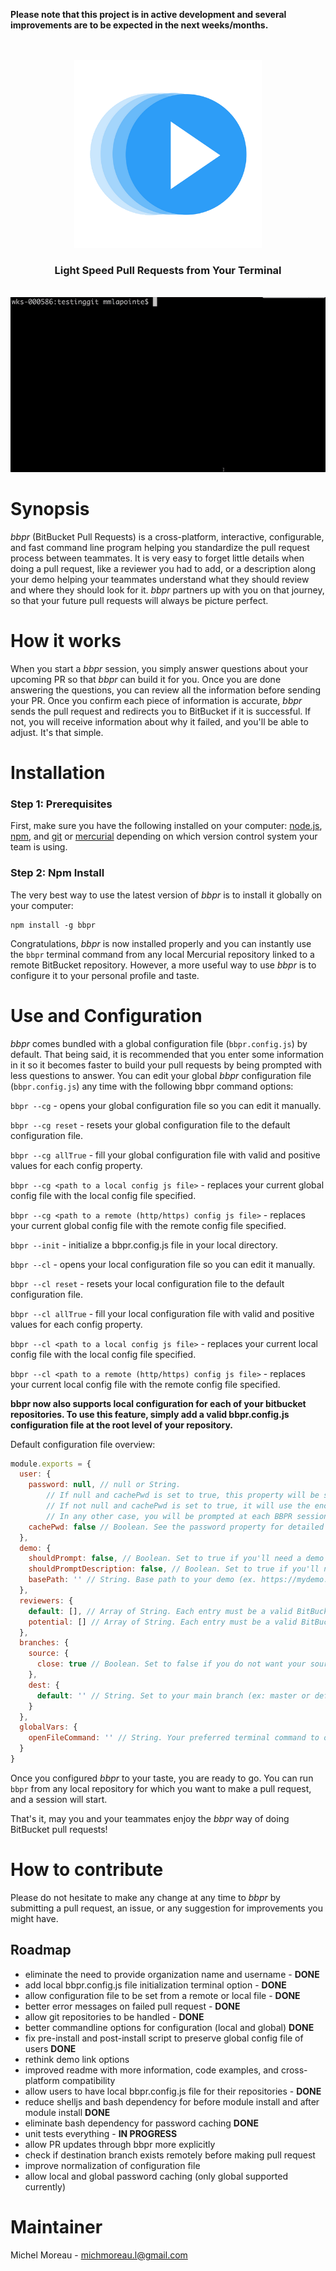 <strong>Please note that this project is in active development and several improvements are to be expected in the next weeks/months.</strong>
<br>
<br>
<br>
<div align="center">
<img src='https://raw.githubusercontent.com/MichelML/bbpr/master/media/bbpr2.png' width='300'>
<h3>Light Speed Pull Requests from Your Terminal</h3>
</div>
<br>
<div align="center">
<img src='https://raw.githubusercontent.com/MichelML/bbpr/master/media/bbpr2.gif'>
</div>

<h1 id="synopsis">Synopsis</h1>  

_bbpr_ (BitBucket Pull Requests) is a cross-platform, interactive, configurable, and fast command line program helping you standardize the pull request process between teammates. It is very easy to forget little details when doing a pull request, like a reviewer you had to add, or a description along your demo helping your teammates understand what they should review and where they should look for it. _bbpr_ partners up with you on that journey, so that your future pull requests will always be picture perfect.   

<h1 id="synopsis">How it works</h1>  

When you start a _bbpr_ session, you simply answer questions about your upcoming PR so that _bbpr_ can build it for you. Once you are done answering the questions, you can review all the information before sending your PR. Once you confirm each piece of information is accurate, _bbpr_ sends the pull request and redirects you to BitBucket if it is successful. If not, you will receive information about why it failed, and you'll be able to adjust. It's that simple.  
 
<h1 id="installation">Installation</h1>
<h3>Step 1: Prerequisites</h3> 
  
First, make sure you have the following installed on your computer: <a href="https://nodejs.org/en/">node.js</a>, <a href="https://www.npmjs.com/">npm</a>, and <a href="https://git-scm.com/">git</a> or <a href="https://www.mercurial-scm.org/">mercurial</a> depending on which version control system your team is using.   


<h3>Step 2: Npm Install</h3>
  
The very best way to use the latest version of _bbpr_ is to install it globally on your computer:
```  
npm install -g bbpr
```     

Congratulations, _bbpr_ is now installed properly and you can instantly use the `bbpr` terminal command from any local Mercurial repository linked to a remote BitBucket repository. However, a more useful way to use _bbpr_ is to configure it to your personal profile and taste.

<h1 id="Configuration">Use and Configuration</h1>  

_bbpr_ comes bundled with a global configuration file (`bbpr.config.js`) by default. That being said, it is recommended that you enter some information in it so it becomes faster to build your pull requests by being prompted with less questions to answer. You can edit your global _bbpr_ configuration file  (`bbpr.config.js`) any time with the following bbpr command options: 
  
`bbpr --cg` - opens your global configuration file so you can edit it manually.  
  
`bbpr --cg reset` - resets your global configuration file to the default configuration file.  

`bbpr --cg allTrue` - fill your global configuration file with valid and positive values for each config property.  
  
`bbpr --cg <path to a local config js file>` - replaces your current global config file with the local config file specified.  
  
`bbpr --cg <path to a remote (http/https) config js file>` - replaces your current global config file with the remote config file specified.  
  
`bbpr --init` - initialize a bbpr.config.js file in your local directory.  
 
`bbpr --cl` - opens your local configuration file so you can edit it manually.  
   
`bbpr --cl reset` - resets your local configuration file to the default configuration file.  

`bbpr --cl allTrue` - fill your local configuration file with valid and positive values for each config property.  
  
`bbpr --cl <path to a local config js file>` - replaces your current local config file with the local config file specified.  
  
`bbpr --cl <path to a remote (http/https) config js file>` - replaces your current local config file with the remote config file specified. 

__bbpr now also supports local configuration for each of your bitbucket repositories. To use this feature, simply add a valid bbpr.config.js configuration file at the root level of your repository.__  
  
Default configuration file overview:  

```javascript 
module.exports = {
  user: {
    password: null, // null or String.
        // If null and cachePwd is set to true, this property will be set to the (encrypted) password you entered via the prompt for your next BBPR sessions.
        // If not null and cachePwd is set to true, it will use the encrypted password stored in this property.
        // In any other case, you will be prompted at each BBPR session to provide your BitBucket password.
    cachePwd: false // Boolean. See the password property for detailed explanation.
  },
  demo: {
    shouldPrompt: false, // Boolean. Set to true if you'll need a demo link with your PR.
    shouldPromptDescription: false, // Boolean. Set to true if you'll need a description with your demo.
    basePath: '' // String. Base path to your demo (ex. https://mydemo.com/). Provide only if needing a demo. It will be ignored otherwise.
  },
  reviewers: {
    default: [], // Array of String. Each entry must be a valid BitBucket username. These are the reviewers who are assign to reviewing your work. An empty Array is also valid.
    potential: [] // Array of String. Each entry must be a valid BitBucket username. These are the reviewers who may be assigned to reviewing your work. An empty Array is also valid.
  },
  branches: {
    source: {
      close: true // Boolean. Set to false if you do not want your source branch to be closed after merging in the destination branch.
    },
    dest: {
      default: '' // String. Set to your main branch (ex: master or default), or the branch to which you are making PRs most often. Defaults to default for Mercurial and master for Git
    }
  },
  globalVars: {
    openFileCommand: '' // String. Your preferred terminal command to open your config file (javascript file). BBPR uses a default command according to your platform if empty.
  }
}
```  
Once you configured _bbpr_ to your taste, you are ready to go. You can run `bbpr` from any local repository for which you want to make a pull request, and a session will start.

That's it, may you and your teammates enjoy the _bbpr_ way of doing BitBucket pull requests!
  
<h1 id="contribute">How to contribute</h1>

Please do not hesitate to make any change at any time to _bbpr_ by submitting a pull request, an issue, or any suggestion for improvements you might have.  
  
  <h2 id="contribute-roadmap">Roadmap</h2>  
    
  - eliminate the need to provide organization name and username - __DONE__  
  - add local bbpr.config.js file initialization terminal option - __DONE__  
  - allow configuration file to be set from a remote or local file - __DONE__  
  - better error messages on failed pull request - __DONE__  
  - allow git repositories to be handled - __DONE__  
  - better commandline options for configuration (local and global) __DONE__
  - fix pre-install and post-install script to preserve global config file of users __DONE__
  - rethink demo link options   
  - improved readme with more information, code examples, and cross-platform compatibility  
  - allow users to have local bbpr.config.js file for their repositories - __DONE__ 
  - reduce shelljs and bash dependency for before module install and after module install __DONE__
  - eliminate bash dependency for password caching __DONE__
  - unit tests everything - __IN PROGRESS__
  - allow PR updates through bbpr more explicitly 
  - check if destination branch exists remotely before making pull request  
  - improve normalization of configuration file  
  - allow local and global password caching (only global supported currently)
    
<h1 id="maintainer">Maintainer</h1>
 
Michel Moreau - [michmoreau.l@gmail.com](mailto:michmoreau.l@gmail.com?Subject=bbpr%20Project) 
